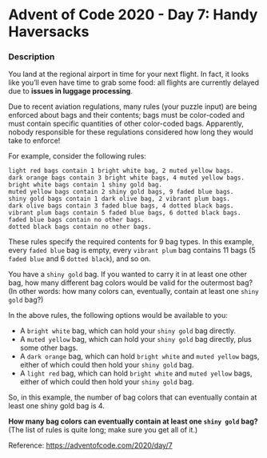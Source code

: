 Advent of Code 2020 - Day 7: Handy Haversacks
================

### Description

You land at the regional airport in time for your next flight. In fact,
it looks like you’ll even have time to grab some food: all flights are
currently delayed due to **issues in luggage processing**.

Due to recent aviation regulations, many rules (your puzzle input) are
being enforced about bags and their contents; bags must be color-coded
and must contain specific quantities of other color-coded bags.
Apparently, nobody responsible for these regulations considered how long
they would take to enforce\!

For example, consider the following rules:

    light red bags contain 1 bright white bag, 2 muted yellow bags.
    dark orange bags contain 3 bright white bags, 4 muted yellow bags.
    bright white bags contain 1 shiny gold bag.
    muted yellow bags contain 2 shiny gold bags, 9 faded blue bags.
    shiny gold bags contain 1 dark olive bag, 2 vibrant plum bags.
    dark olive bags contain 3 faded blue bags, 4 dotted black bags.
    vibrant plum bags contain 5 faded blue bags, 6 dotted black bags.
    faded blue bags contain no other bags.
    dotted black bags contain no other bags.

These rules specify the required contents for 9 bag types. In this
example, every `faded blue` bag is empty, every `vibrant plum` bag
contains 11 bags (5 `faded blue` and 6 `dotted black`), and so on.

You have a `shiny gold` bag. If you wanted to carry it in at least one
other bag, how many different bag colors would be valid for the
outermost bag? (In other words: how many colors can, eventually, contain
at least one `shiny gold` bag?)

In the above rules, the following options would be available to you:

  - A `bright white` bag, which can hold your `shiny gold` bag directly.
  - A `muted yellow` bag, which can hold your `shiny gold` bag directly,
    plus some other bags.
  - A `dark orange` bag, which can hold `bright white` and `muted
    yellow` bags, either of which could then hold your `shiny gold` bag.
  - A `light red` bag, which can hold `bright white` and `muted yellow`
    bags, either of which could then hold your `shiny gold` bag.

So, in this example, the number of bag colors that can eventually
contain at least one shiny gold bag is 4.

**How many bag colors can eventually contain at least one `shiny gold`
bag?** (The list of rules is quite long; make sure you get all of it.)

Reference: <https://adventofcode.com/2020/day/7>
